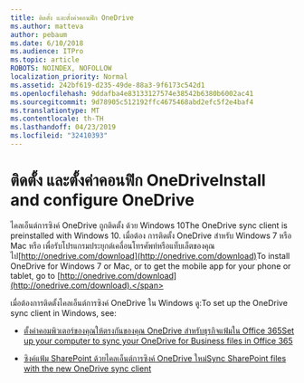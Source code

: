 ```yaml
---
title: ติดตั้ง และตั้งค่าคอนฟิก OneDrive
ms.author: matteva
author: pebaum
ms.date: 6/10/2018
ms.audience: ITPro
ms.topic: article
ROBOTS: NOINDEX, NOFOLLOW
localization_priority: Normal
ms.assetid: 242bf619-d235-49de-88a3-9f6173c542d1
ms.openlocfilehash: 9ddafba4e83133127574e38542b6380b6002ac41
ms.sourcegitcommit: 9d78905c512192ffc4675468abd2efc5f2e4baf4
ms.translationtype: MT
ms.contentlocale: th-TH
ms.lasthandoff: 04/23/2019
ms.locfileid: "32410393"
---
```

# <a name="install-and-configure-onedrive"></a><span data-ttu-id="3e65d-102">ติดตั้ง และตั้งค่าคอนฟิก OneDrive</span><span class="sxs-lookup"><span data-stu-id="3e65d-102">Install and configure OneDrive</span></span>

<span data-ttu-id="3e65d-103">ไคลเอ็นต์การซิงค์ OneDrive ถูกติดตั้ง ด้วย Windows 10</span><span class="sxs-lookup"><span data-stu-id="3e65d-103">The OneDrive sync client is preinstalled with Windows 10.</span></span> <span data-ttu-id="3e65d-104">เมื่อต้อง การติดตั้ง OneDrive สำหรับ Windows 7 หรือ Mac หรือ เพื่อรับโปรแกรมประยุกต์เคลื่อนโทรศัพท์หรือแท็บเล็ตของคุณ ไป[http://onedrive.com/download](http://onedrive.com/download)</span><span class="sxs-lookup"><span data-stu-id="3e65d-104">To install OneDrive for Windows 7 or Mac, or to get the mobile app for your phone or tablet, go to [http://onedrive.com/download](http://onedrive.com/download).</span></span>
  
<span data-ttu-id="3e65d-105">เมื่อต้องการติดตั้งไคลเอ็นต์การซิงค์ OneDrive ใน Windows ดู:</span><span class="sxs-lookup"><span data-stu-id="3e65d-105">To set up the OneDrive sync client in Windows, see:</span></span>
  
- [<span data-ttu-id="3e65d-106">ตั้งค่าคอมพิวเตอร์ของคุณให้ตรงกันของคุณ OneDrive สำหรับธุรกิจแฟ้มใน Office 365</span><span class="sxs-lookup"><span data-stu-id="3e65d-106">Set up your computer to sync your OneDrive for Business files in Office 365</span></span>](https://go.microsoft.com/fwlink/?linkid=533375)
    
- [<span data-ttu-id="3e65d-107">ซิงค์แฟ้ม SharePoint ด้วยไคลเอ็นต์การซิงค์ OneDrive ใหม่</span><span class="sxs-lookup"><span data-stu-id="3e65d-107">Sync SharePoint files with the new OneDrive sync client</span></span>](https://go.microsoft.com/fwlink/?linkid=871666)
    

